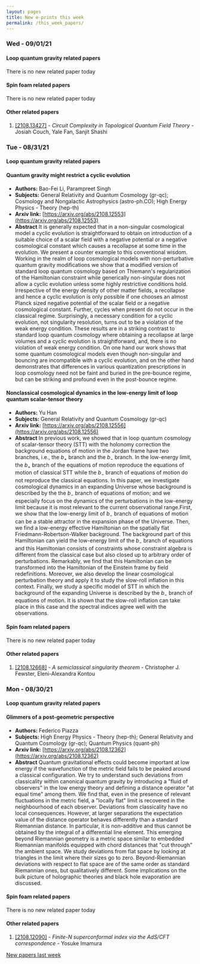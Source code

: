 ```yaml
---
layout: pages
title: New e-prints this week
permalink: /this_week_papers/
---
```




### Wed - 09/01/21

#### Loop quantum gravity related papers

There is no new related paper today 

#### Spin foam related papers

There is no new related paper today 



#### Other related papers

1. [[2108.13427]](https://arxiv.org/abs/2108.13427) - *Circuit Complexity in Topological Quantum Field Theory* - Josiah Couch, Yale Fan, Sanjit Shashi



### Tue - 08/31/21

#### Loop quantum gravity related papers

#### **Quantum gravity might restrict a cyclic evolution**
 - **Authors:** Bao-Fei Li, Parampreet Singh
 - **Subjects:** General Relativity and Quantum Cosmology (gr-qc); Cosmology and Nongalactic Astrophysics (astro-ph.CO); High Energy Physics - Theory (hep-th)
 - **Arxiv link:** [https://arxiv.org/abs/2108.12553](https://arxiv.org/abs/2108.12553)
 - **Abstract**
 It is generally expected that in a non-singular cosmological model a cyclic evolution is straightforward to obtain on introduction of a suitable choice of a scalar field with a negative potential or a negative cosmological constant which causes a recollapse at some time in the evolution. We present a counter example to this conventional wisdom. Working in the realm of loop cosmological models with non-perturbative quantum gravity modifications we show that a modified version of standard loop quantum cosmology based on Thiemann's regularization of the Hamiltonian constraint while generically non-singular does not allow a cyclic evolution unless some highly restrictive conditions hold. Irrespective of the energy density of other matter fields, a recollapse and hence a cyclic evolution is only possible if one chooses an almost Planck sized negative potential of the scalar field or a negative cosmological constant. Further, cycles when present do not occur in the classical regime. Surprisingly, a necessary condition for a cyclic evolution, not singularity resolution, turns out to be a violation of the weak energy condition. These results are in a striking contrast to standard loop quantum cosmology where obtaining a recollapse at large volumes and a cyclic evolution is straightforward, and, there is no violation of weak energy condition. On one hand our work shows that some quantum cosmological models even though non-singular and bouncing are incompatible with a cyclic evolution, and on the other hand demonstrates that differences in various quantization prescriptions in loop cosmology need not be faint and buried in the pre-bounce regime, but can be striking and profound even in the post-bounce regime. 

#### **Nonclassical cosmological dynamics in the low-energy limit of loop  quantum scalar-tensor theory**
 - **Authors:** Yu Han
 - **Subjects:** General Relativity and Quantum Cosmology (gr-qc)
 - **Arxiv link:** [https://arxiv.org/abs/2108.12556](https://arxiv.org/abs/2108.12556)
 - **Abstract**
 In previous work, we showed that in loop quantum cosmology of scalar-tensor theory (STT) with the holonomy correction the background equations of motion in the Jordan frame have two branches, i.e., the $b_{+}$ branch and the $b_{-}$ branch. In the low-energy limit, the $b_{+}$ branch of the equations of motion reproduce the equations of motion of classical STT while the $b_{-}$ branch of equations of motion do not reproduce the classical equations. In this paper, we investigate cosmological dynamics in an expanding Universe whose background is described by the the $b_{-}$ branch of equations of motion; and we especially focus on the dynamics of the perturbations in the low-energy limit because it is most relevant to the current observational range.First, we show that the low-energy limit of $b_{-}$ branch of equations of motion can be a stable attractor in the expansion phase of the Universe. Then, we find a low-energy effective Hamiltonian on the spatially flat Friedmann-Robertson-Walker background. The background part of this Hamiltonian can yield the low-energy limit of the $b_{-}$ branch of equations and this Hamiltonian consists of constraints whose constraint algebra is different from the classical case but also closed up to arbitrary order of perturbations. Remarkably, we find that this Hamiltonian can be transformed into the Hamiltonian of the Einstein frame by field redefinitions. Moreover, we also develop the linear cosmological perturbation theory and apply it to study the slow-roll inflation in this context. Finally, we study a specific model of STT in which the background of the expanding Universe is described by the $b_{-}$ branch of equations of motion. It is shown that the slow-roll inflation can take place in this case and the spectral indices agree well with the observations. 

#### Spin foam related papers

There is no new related paper today 



#### Other related papers

1. [[2108.12668]](https://arxiv.org/abs/2108.12668) - *A semiclassical singularity theorem* - Christopher J. Fewster, Eleni-Alexandra Kontou



### Mon - 08/30/21

#### Loop quantum gravity related papers

#### **Glimmers of a post-geometric perspective**
 - **Authors:** Federico Piazza
 - **Subjects:** High Energy Physics - Theory (hep-th); General Relativity and Quantum Cosmology (gr-qc); Quantum Physics (quant-ph)
 - **Arxiv link:** [https://arxiv.org/abs/2108.12362](https://arxiv.org/abs/2108.12362)
 - **Abstract**
 Quantum gravitational effects could become important at low energy if the wavefunction of the metric field fails to be peaked around a classical configuration. We try to understand such deviations from classicality within canonical quantum gravity by introducing a "fluid of observers" in the low energy theory and defining a distance operator "at equal time" among them. We find that, even in the presence of relevant fluctuations in the metric field, a "locally flat" limit is recovered in the neighbourhood of each observer. Deviations from classicality have no local consequences. However, at larger separations the expectation value of the distance operator behaves differently than a standard Riemannian distance. In particular, it is non-additive and thus cannot be obtained by the integral of a differential line element. This emerging beyond Riemannian geometry is a metric space similar to embedded Riemannian manifolds equipped with chord distances that "cut through" the ambient space. We study deviations from flat space by looking at triangles in the limit where their sizes go to zero. Beyond-Riemannian deviations with respect to flat space are of the same order as standard Riemannian ones, but qualitatively different. Some implications on the bulk picture of holographic theories and black hole evaporation are discussed. 

#### Spin foam related papers

There is no new related paper today 



#### Other related papers

1. [[2108.12090]](https://arxiv.org/abs/2108.12090) - *Finite-$N$ superconformal index via the AdS/CFT correspondence* - Yosuke Imamura






[New papers last week]({{site.url}}/archived/weekly/pre-print/2021/08/30/archived_weekly_papers.html)